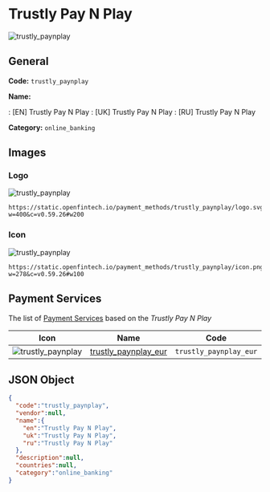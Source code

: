 
# Trustly Pay N Play 
![trustly_paynplay](https://static.openfintech.io/payment_methods/trustly_paynplay/logo.svg?w=400&c=v0.59.26#w200)  

## General 
**Code:** `trustly_paynplay` 
 
**Name:** 
 
:	[EN] Trustly Pay N Play 
:	[UK] Trustly Pay N Play 
:	[RU] Trustly Pay N Play 
 
**Category:** `online_banking` 
 

## Images 

### Logo 
![trustly_paynplay](https://static.openfintech.io/payment_methods/trustly_paynplay/logo.svg?w=400&c=v0.59.26#w200)  

```
https://static.openfintech.io/payment_methods/trustly_paynplay/logo.svg?w=400&c=v0.59.26#w200
```  

### Icon 
![trustly_paynplay](https://static.openfintech.io/payment_methods/trustly_paynplay/icon.png?w=278&c=v0.59.26#w100)  

```
https://static.openfintech.io/payment_methods/trustly_paynplay/icon.png?w=278&c=v0.59.26#w100
```  

## Payment Services 
 
The list of [Payment Services](/payment-services/) based on the _Trustly Pay N Play_ 

|Icon|Name|Code| 
|:---:|:---:|:---:| 
|![trustly_paynplay](https://static.openfintech.io/payment_methods/trustly_paynplay/icon.png?w=278&c=v0.59.26#w100) |[trustly_paynplay_eur](/payment-services/trustly_paynplay_eur/)|`trustly_paynplay_eur`| 
 

## JSON Object 

```json
{
  "code":"trustly_paynplay",
  "vendor":null,
  "name":{
    "en":"Trustly Pay N Play",
    "uk":"Trustly Pay N Play",
    "ru":"Trustly Pay N Play"
  },
  "description":null,
  "countries":null,
  "category":"online_banking"
}
```  
